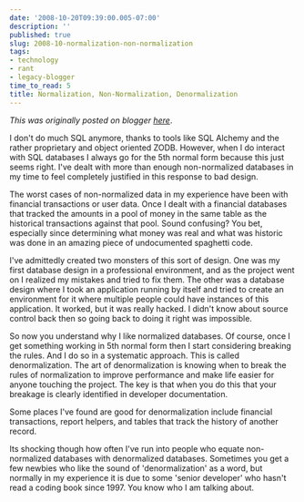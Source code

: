 ```yaml
---
date: '2008-10-20T09:39:00.005-07:00'
description: ''
published: true
slug: 2008-10-normalization-non-normalization
tags:
- technology
- rant
- legacy-blogger
time_to_read: 5
title: Normalization, Non-Normalization, Denormalization
---
```


*This was originally posted on blogger [here](https://pydanny.blogspot.com/2008/10/normalization-non-normalization.html)*.

I don't do much SQL anymore, thanks to tools like SQL Alchemy and the rather proprietary and object oriented ZODB.  However, when I do interact with SQL databases I always go for the 5th normal form because this just seems right.  I've dealt with more than enough non-normalized databases in my time to feel completely justified in this response to bad design.

The worst cases of non-normalized data in my experience have been with financial transactions or user data.  Once I dealt with a financial databases that tracked the amounts in a pool of money in the same table as the historical transactions against that pool.  Sound confusing?  You bet, especially since determining what money was real and what was historic was done in an amazing piece of undocumented spaghetti code.

I've admittedly created two monsters of this sort of design.  One was my first database design in a professional environment, and as the project went on I realized my mistakes and tried to fix them.  The other was a database design where I took an application running by itself and tried to create an environment for it where multiple people could have instances of this application.  It worked, but it was really hacked.  I didn't know about source control back then so going back to doing it right was impossible.

So now you understand why I like normalized databases.  Of course, once I get something working in 5th normal form then I start considering breaking the rules.  And I do so in a systematic approach.  This is called denormalization. The art of denormalization is knowing when to break the rules of normalization to improve performance and make life easier for anyone touching the project.  The key is that when you do this that your breakage is clearly identified in developer documentation.

Some places I've found are good for denormalization include financial transactions, report helpers, and tables that track the history of another record.

Its shocking though how often I've run into people who equate non-normalized databases with denormalized databases.  Sometimes you get a few newbies who like the sound of 'denormalization' as a word, but normally in my experience it is due to some 'senior developer' who hasn't read a coding book since 1997.  You know who I am talking about.